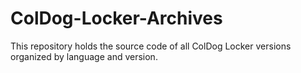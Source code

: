 # ColDog-Locker-Archives
This repository holds the source code of all ColDog Locker versions organized by language and version.
